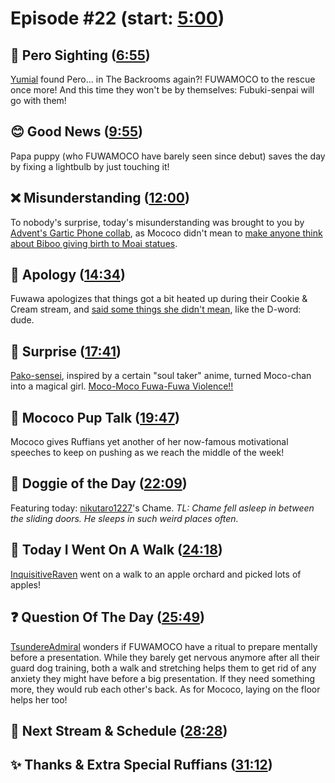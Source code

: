 # Episode #22 (start: [5:00](https://youtu.be/_aK_6Wb05hY?t=5m00s))

## 👀 Pero Sighting ([6:55](https://youtu.be/_aK_6Wb05hY?t=6m55s))

[Yumial](https://twitter.com/Yumial_/status/1689299318535294977) found Pero... in The Backrooms again?! FUWAMOCO to the rescue once more! And this time they won't be by themselves: Fubuki-senpai will go with them!

## 😊 Good News ([9:55](https://youtu.be/_aK_6Wb05hY?t=9m55s))

Papa puppy (who FUWAMOCO have barely seen since debut) saves the day by fixing a lightbulb by just touching it!

## ❌ Misunderstanding ([12:00](https://youtu.be/_aK_6Wb05hY?t=12m00s))

To nobody's surprise, today's misunderstanding was brought to you by [Advent's Gartic Phone collab](https://youtu.be/srTTcF_qgFw), as Mococo didn't mean to [make anyone think about Biboo giving birth to Moai statues](https://www.youtube.com/live/srTTcF_qgFw?si=qm3Jgb94hRftTUim?t=2945).

## 🙇 Apology ([14:34](https://youtu.be/_aK_6Wb05hY?t=14m34s))

Fuwawa apologizes that things got a bit heated up during their Cookie & Cream stream, and [said some things she didn't mean](https://www.youtube.com/live/FDxOHaixvQw?si=zn78XXHw1VXe1A7e&t=15081), like the D-word: dude.

## 🎁 Surprise ([17:41](https://youtu.be/_aK_6Wb05hY?t=17m41s))

[Pako-sensei](https://twitter.com/pakosun/status/1704474239670325274), inspired by a certain "soul taker" anime, turned Moco-chan into a magical girl. [Moco-Moco Fuwa-Fuwa Violence!!](https://youtu.be/_aK_6Wb05hY?t=18m37s)

## 📣 Mococo Pup Talk ([19:47](https://youtu.be/_aK_6Wb05hY?t=19m47s))

Mococo gives Ruffians yet another of her now-famous motivational speeches to keep on pushing as we reach the middle of the week!

## 🐶 Doggie of the Day ([22:09](https://youtu.be/_aK_6Wb05hY?t=22m09s))

Featuring today: [nikutaro1227](https://twitter.com/nikutaro1227/status/1703984492178968760)'s Chame. *TL: Chame fell asleep in between the sliding doors. He sleeps in such weird places often.*

## 🚶 Today I Went On A Walk ([24:18](https://youtu.be/_aK_6Wb05hY?t=24m18s))

[InquisitiveRaven](https://twitter.com/InquisitiveRav/status/1703079765240877497) went on a walk to an apple orchard and picked lots of apples!

## ❓ Question Of The Day ([25:49](https://youtu.be/_aK_6Wb05hY?t=25m49s))

[TsundereAdmiral](https://twitter.com/TsundereAdmiral/status/1704287044078629101) wonders if FUWAMOCO have a ritual to prepare mentally before a presentation. While they barely get nervous anymore after all their guard dog training, both a walk and stretching helps them to get rid of any anxiety they might have before a big presentation. If they need something more, they would rub each other's back. As for Mococo, laying on the floor helps her too!

## 📅 Next Stream & Schedule ([28:28](https://youtu.be/_aK_6Wb05hY?t=28m28s))

## ✨ Thanks & Extra Special Ruffians ([31:12](https://youtu.be/_aK_6Wb05hY?t=31m12s))
